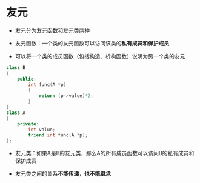 # 友元
* 友元分为友元函数和友元类两种

* 友元函数：一个类的友元函数可以访问该类的**私有成员和保护成员**

* 可以将一个类的成员函数（包括构造、析构函数）说明为另一个类的友元

```cpp
class B
{
    public:
        int func(A *p)
        {
            return (p->value)*2;
        }
}
class A
{
    private:
        int value;
        friend int func(A *p);
};
```

* 友元类：如果A是B的友元类，那么A的所有成员函数可以访问B的私有成员和保护成员

* 友元类之间的关系**不能传递，也不能继承**
